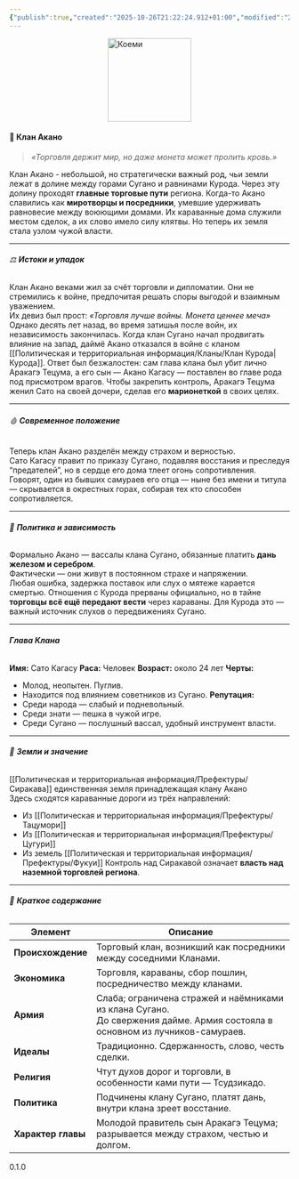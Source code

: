 ```yaml
---
{"publish":true,"created":"2025-10-26T21:22:24.912+01:00","modified":"2025-10-26T23:33:15.363+01:00","published":"2025-10-26T23:33:15.363+01:00","tags":["клан"],"cssclasses":"","socialImage":"_Assets/flag token_3.png","image":"_Assets/flag token_3.png"}
---
```


<img style="display:block; margin:auto;" width="150" src="_Assets/flag token_3.png" alt="Коеми"></img>

#### 🏮 Клан Акано

> _«Торговля держит мир, но даже монета может пролить кровь.»_

Клан Акано - небольшой, но стратегически важный род, чьи земли лежат в долине между горами Сугано и равнинами Курода. Через эту долину проходят **главные торговые пути** региона.
Когда-то Акано славились как **миротворцы и посредники**, умевшие удерживать равновесие между воюющими домами. Их караванные дома служили местом сделок, а их слово имело силу клятвы. Но теперь их земля стала узлом чужой власти.

---
###### ⚖️ **Истоки и упадок**

Клан Акано веками жил за счёт торговли и дипломатии. Они не стремились к войне, предпочитая решать споры выгодой и взаимным уважением.  
Их девиз был прост: _«Торговля лучше войны. Монета ценнее меча»_
Однако десять лет назад, во время затишья после войн, их независимость закончилась. Когда клан Сугано начал продвигать влияние на запад, даймё Акано отказался в войне с кланом [[Политическая и территориальная информация/Кланы/Клан Курода\|Курода]]. Ответ был безжалостен: сам глава клана был убит лично Аракагэ Тецума, а его сын — Акано Кагасу — поставлен во главе рода под присмотром врагов.
Чтобы закрепить контроль,  Аракагэ Тецума женил Сато на своей дочери, сделав его **марионеткой** в своих целях.

---
###### 🩸 **Современное положение**

Теперь клан Акано разделён между страхом и верностью.  
Сато Кагасу правит по приказу Сугано, подавляя восстания и преследуя “предателей”, но в сердце его дома тлеет огонь сопротивления.  
Говорят, один из бывших самураев его отца — ныне без имени и титула — скрывается в окрестных горах, собирая тех кто способен сопротивляется. 


---
###### 🏯 **Политика и зависимость**

Формально Акано — вассалы клана Сугано, обязанные платить **дань железом и серебром**.  
Фактически — они живут в постоянном страхе и напряжении.  
Любая ошибка, задержка поставок или слух о мятеже карается смертью.
Отношения с Курода прерваны официально, но в тайне **торговцы всё ещё передают вести** через караваны. Для Курода это — важный источник слухов о передвижениях Сугано.

---
###### **Глава Клана**
**Имя:** Сато Кагасу
**Раса:** Человек
**Возраст:** около 24 лет
**Черты:**
- Молод, неопытен. Пуглив.
- Находится под влиянием советников из Сугано.
**Репутация:**
- Среди народа — слабый и подневольный.
- Среди знати — пешка в чужой игре. 
- Среди Сугано — послушный вассал, удобный инструмент власти.

---
###### 🌾 **Земли и значение**

 [[Политическая и территориальная информация/Префектуры/Сиракава]] единственная земля принадлежащая клану Акано  
Здесь сходятся караванные дороги из трёх направлений:
- Из [[Политическая и территориальная информация/Префектуры/Тацумори]]
- Из [[Политическая и территориальная информация/Префектуры/Цугури]]
- Из земель [[Политическая и территориальная информация/Префектуры/Фукуи]]
Контроль над Сиракавой означает **власть над наземной торговлей региона**.  


---
###### 📜 **Краткое содержание**

| Элемент            | Описание                                                                                                                       |
| ------------------ | ------------------------------------------------------------------------------------------------------------------------------ |
| **Происхождение**  | Торговый клан, возникший как посредники между соседними Кланами.                                                               |
| **Экономика**      | Торговля, караваны, сбор пошлин, посредничество между кланами.                                                                 |
| **Армия**          | Слаба; ограничена стражей и наёмниками из клана Сугано.<br>До свержения дайме. Армия состояла в основном из лучников-самураев. |
| **Идеалы**         | Традиционно. Сдержанность, слово, честь сделки.                                                                                |
| **Религия**        | Чтут духов дорог и торговли, в особенности ками пути — Тсудзикадо.                                                             |
| **Политика**       | Подчинены клану Сугано, платят дань, внутри клана зреет восстание.                                                             |
| **Характер главы** | Молодой правитель сын Аракагэ Тецума; разрывается между страхом, честью и долгом.                                              |
0.1.0